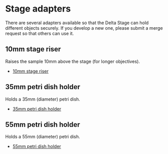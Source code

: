 # Stage adapters

There are several adapters available so that the Delta Stage can hold different objects securely.  If you develop a new one, please submit a merge request so that others can use it.

## 10mm stage riser

Raises the sample 10mm above the stage (for longer objectives).

* [10mm stage riser](./10mm_riser.md)

## 35mm petri dish holder

Holds a 35mm (diameter) petri dish.

* [35mm petri dish holder](./35mm_petri_dish.md)

## 55mm petri dish holder

Holds a 55mm (diameter) petri dish.

* [55mm petri dish holder](./55mm_petri_dish.md)
